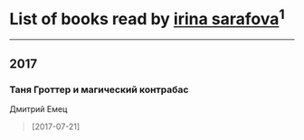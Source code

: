 # List of books read by [irina sarafova](https://www.facebook.com/app_scoped_user_id/1431088546976250/)<sup>1</sup>
---

## 2017

### Таня Гроттер и магический контрабас
Дмитрий Емец
> [2017-07-21] 



